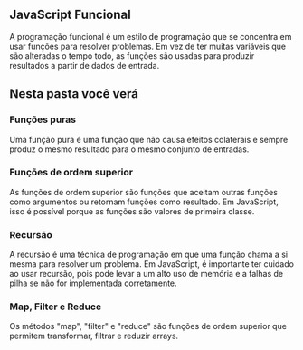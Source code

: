 <h2>JavaScript Funcional</h2>
A programação funcional é um estilo de programação que se concentra em usar funções para resolver problemas. 
Em vez de ter muitas variáveis que são alteradas o tempo todo, as funções são usadas para produzir resultados 
a partir de dados de entrada.

<h2>Nesta pasta você verá</h2>

<h3>Funções puras</h3>
Uma função pura é uma função que não causa efeitos colaterais e sempre produz o mesmo resultado para o mesmo conjunto de entradas.

<h3>Funções de ordem superior</h3>
As funções de ordem superior são funções que aceitam outras funções como argumentos ou retornam funções como resultado. Em JavaScript, 
isso é possível porque as funções são valores de primeira classe.

<h3>Recursão</h3>
A recursão é uma técnica de programação em que uma função chama a si mesma para resolver um problema. Em JavaScript, é importante ter 
cuidado ao usar recursão, pois pode levar a um alto uso de memória e a falhas de pilha se não for implementada corretamente.

<h3>Map, Filter e Reduce</h3>
Os métodos "map", "filter" e "reduce" são funções de ordem superior que permitem transformar, filtrar e reduzir arrays.

